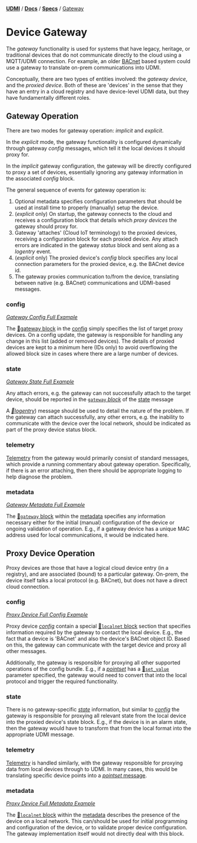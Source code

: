 [**UDMI**](../../) / [**Docs**](../) / [**Specs**](./) / [Gateway](#)

# Device Gateway

The _gateway_ functionality is used for systems that have legacy, heritage,
or traditional devices that do not communicate directly to the cloud using
a MQTT/UDMI connection. For example, an older [BACnet](http://www.bacnet.org/)
based system could use a gateway to translate on-prem communications into UDMI.

Conceptually, there are two types of
entities involved: the _gateway device_, and the _proxied device_. Both of
these are 'devices' in the sense that they have an entry in a cloud registry
and have device-level UDMI data, but they have fundamentally different roles.

## Gateway Operation

There are two modes for gateway operation: _implicit_ and _explicit_.

In the _explicit_ mode, the gateway functionality is configured dynamically through
gateway _config_ messages, which tell it the local devices it should proxy for.

In the _implicit_ gateway configuration, the gateway will be directly
configured to proxy a set of devices, essentially ignoring any gateway
information in the associated _config_ block.

The general sequence of events for gateway operation is:
1. Optional metadata specifies configuration parameters that should be used
at install time to properly (manually) setup the device.
2. (_explicit_ only) On startup, the gateway connects to the cloud and receives
a configuration block that details which _proxy devices_ the gateway should proxy for.
4. Gateway 'attaches' (Cloud IoT terminology) to the proxied devices,
receiving a configuration block for each proxied device. Any attach errors are
indicated in the gateway _status_ block and sent along as a _logentry_ event.
5. (_explicit_ only) The proxied device's _config_ block specifies any local
connection parameters for the proxied device, e.g. the BACnet device id.
6. The gateway proxies communication to/from the device, translating between
native (e.g. BACnet) communications and UDMI-based messages.

### config

[_Gateway Config Full Example_](../../tests/schemas/config/gateway.json)

The [🧬gateway block](../../gencode/docs/config.html#gateway) in the [config](../messages/config.md)
simply specifies the list of target proxy devices. On a config update, the gateway is responsible
for handling any change in this list (added or removed devices). The details of proxied devices are
kept to a minimum here (IDs only) to avoid overflowing the allowed block size in cases where there
are a large number of devices.

### state

[_Gateway State Full Example_](../../tests/schemas/state/gateway.json)

Any attach errors, e.g. the gateway can not successfully attach to the target
device, should be reported in the [`gateway` _block_](../../gencode/docs/state.html#gateway) of the [state](../messages/state.md) message

A [_🧬logentry_](../../gencode/docs/events_system.html#logentries)) message should be used to detail
the nature of the problem. If the gateway can attach successfully, any other errors, e.g. the
inability to communicate with the device over the local network, should be indicated as part of the
proxy device status block.

### telemetry

[Telemetry](../messages/event.md) from the gateway would primarily consist of standard messages,
which provide a running commentary about gateway operation. Specifically, if there is an error
attaching, then there should be appropriate logging to help diagnose the problem.

### metadata

[_Gateway Metadata Full Example_](../../tests/schemas/metadata/gateway.json)

The [🧬`gateway` block](../../gencode/docs/metadata.html#gateway) within the [metadata](metadata.md)
specifies any information necessary either for the initial (manual) configuration of the device or
ongoing validation of operation. E.g., if a gateway device has a unique MAC address used for local
communications, it would be indicated here.

## Proxy Device Operation

Proxy devices are those that have a logical cloud device entry (in a registry),
and are associated (bound) to a particular gateway. On-prem, the device
itself talks a local protocol (e.g. BACnet), but does not have a direct
cloud connection.

### config

[_Proxy Device Full Config Example_](../../tests/schemas/config/proxy.json)

Proxy device [_config_](../messages/config.md) contain a special
[🧬`localnet` block](../../gencode/docs/config.html#localnet) section that
specifies information required by the gateway to contact the local device.
E.g., the fact that a device is 'BACnet' and also the device's BACnet object
ID. Based on this, the gateway can communicate with the target device and proxy
all other messages.

Additionally, the gateway is responsible for proxying all other supported operations of the config
bundle. E.g., if a [_pointset_](../messages/pointset.md) has a
[🧬`set_value`](../../gencode/docs/config.html#pointset_points_pattern1_set_value)
parameter specified, the gateway would need to convert that into the local protocol
and trigger the required functionality.

### state

There is no gateway-specific [_state_](../messages/state.md) information, but similar to
[_config_](../messages/config.md) the gateway is responsible for proxying all relevant state from
the local device into the proxied device's state block. E.g., if the device is in an alarm state,
then the gateway would have to transform that from the local format into the appropriate UDMI
message.

### telemetry

[Telemetry](../messages/pointset.md#telemetry) is handled similarly, with the gateway responsible for
proxying data from local devices through to UDMI. In many cases, this would be translating specific
device points into a [_pointset_ message](../../tests/schemas/events_pointset/example.json).

### metadata

[_Proxy Device Full Metadata Example_](../../tests/schemas/metadata/proxy.json)

The [🧬`localnet` block](../../gencode/docs/metadata.html#localnet) within the [metadata](metadata.md)
describes the presence of the device on a local network. This can/should be used for initial
programming and configuration of the device, or to validate proper device configuration. The gateway
implementation itself would not directly deal with this block.
